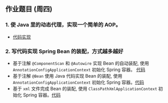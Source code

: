 ## 作业题目 (周四)
### 1. 使 Java 里的动态代理，实现一个简单的 AOP。
* [代码实现](https://github.com/0x12FD16B/JAVA-000/tree/main/Week_05/week05_assignment_01/src/main/java/io/x16fd16b/assignment01)
### 2. 写代码实现 Spring Bean 的装配，方式越多越好
* 基于注解 `@ComponentScan` 和 `@Autowire` 实现 Bean 的自动装配, 使用 `AnnotationConfigApplicationContext` 初始化 Spring 容器。 [代码](https://github.com/0x12FD16B/JAVA-000/tree/main/Week_05/week05_assignment_02/src/main/java/io/x16fd16b/assignment02/auto)
* 基于注解 `@Bean` 使用 Java 代码实现 Bean 的装配, 使用 `AnnotationConfigApplicationContext` 初始化 Spring 容器。[代码](https://github.com/0x12FD16B/JAVA-000/tree/main/Week_05/week05_assignment_02/src/main/java/io/x16fd16b/assignment02/config)
* 基于 `xml` 文件完成 Bean 的装配, 使用 `ClassPathXmlApplicationContext` 初始化 Spring 容器。[代码](https://github.com/0x12FD16B/JAVA-000/tree/main/Week_05/week05_assignment_02/src/main/java/io/x16fd16b/assignment02/xml)